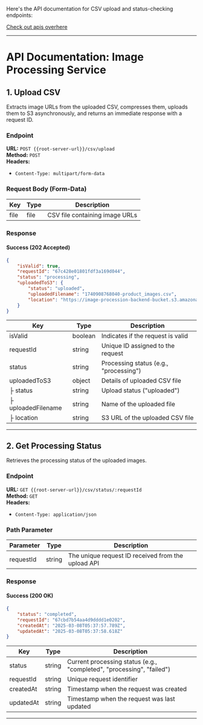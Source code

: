 Here's the API documentation for CSV upload and status-checking endpoints:  

[Check out apis overhere](https://documenter.getpostman.com/view/16833123/2sAYdoEms6)

---

# **API Documentation: Image Processing Service**  

## **1. Upload CSV**  
Extracts image URLs from the uploaded CSV, compresses them, uploads them to S3 asynchronously, and returns an immediate response with a request ID.  

### **Endpoint**  
**URL:** `POST {{root-server-url}}/csv/upload`  
**Method:** `POST`  
**Headers:**  
- `Content-Type: multipart/form-data`  

### **Request Body (Form-Data)**  
| Key  | Type  | Description               |
|------|------|---------------------------|
| file | file | CSV file containing image URLs |

### **Response**  
#### **Success (202 Accepted)**
```json
{
    "isValid": true,
    "requestId": "67c428e01801fdf3a169d044",
    "status": "processing",
    "uploadedToS3": {
        "status": "uploaded",
        "uploadedFilename": "1740908768040-product_images.csv",
        "location": "https://image-procession-backend-bucket.s3.amazonaws.com/1740908768040-product_images.csv"
    }
}
```
| Key             | Type    | Description                                      |
|----------------|--------|--------------------------------------------------|
| isValid        | boolean | Indicates if the request is valid               |
| requestId      | string  | Unique ID assigned to the request               |
| status        | string  | Processing status (e.g., "processing")           |
| uploadedToS3  | object  | Details of uploaded CSV file                     |
| ├ status       | string  | Upload status ("uploaded")                      |
| ├ uploadedFilename | string  | Name of the uploaded file                      |
| ├ location     | string  | S3 URL of the uploaded CSV file                 |

---

## **2. Get Processing Status**  
Retrieves the processing status of the uploaded images.  

### **Endpoint**  
**URL:** `GET {{root-server-url}}/csv/status/:requestId`  
**Method:** `GET`  
**Headers:**  
- `Content-Type: application/json`  

### **Path Parameter**  
| Parameter | Type   | Description                    |
|-----------|--------|--------------------------------|
| requestId | string | The unique request ID received from the upload API |

### **Response**  
#### **Success (200 OK)**
```json
{
    "status": "completed",
    "requestId": "67cbd7b54aa4d9dddd1e0202",
    "createdAt": "2025-03-08T05:37:57.789Z",
    "updatedAt": "2025-03-08T05:37:58.618Z"
}
```
| Key       | Type   | Description                               |
|-----------|--------|-------------------------------------------|
| status    | string | Current processing status (e.g., "completed", "processing", "failed") |
| requestId | string | Unique request identifier                |
| createdAt | string | Timestamp when the request was created   |
| updatedAt | string | Timestamp when the request was last updated |

---
